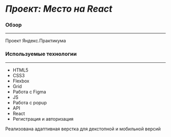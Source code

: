 # _Проект: Место на React_

### Обзор

---

Проект Яндекс.Практикума

### Используемые технологии

---

- HTML5
- CSS3
- Flexbox
- Grid
- Работа с Figma
- JS
- Работа с popup
- API
- React
- Регистрация и авторизация

Реализована адаптивная верстка для декстопной и мобильной версий
